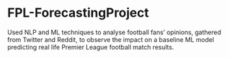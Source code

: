 # FPL-ForecastingProject
Used NLP and ML techniques to analyse football fans’ opinions, gathered from Twitter and Reddit, to observe the impact on a baseline ML model predicting real life Premier League football match results.
